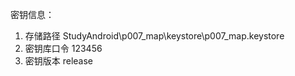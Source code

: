 密钥信息：
1. 存储路径
   StudyAndroid\p007_map\keystore\p007_map.keystore
2. 密钥库口令
   123456
3. 密钥版本
   release